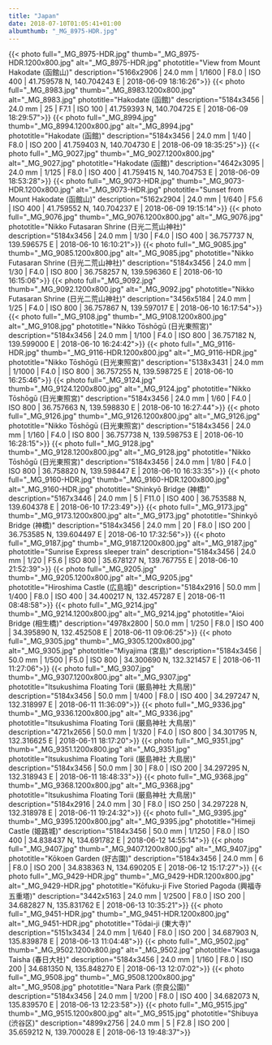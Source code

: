 ```yaml
---
title: "Japan"
date: 2018-07-10T01:05:41+01:00
albumthumb: "_MG_8975-HDR.jpg"
---
```


{{< photo full="_MG_8975-HDR.jpg" thumb="_MG_8975-HDR.1200x800.jpg" alt="_MG_8975-HDR.jpg" phototitle="View from Mount Hakodate (函館山)" description="5166x2906 | 24.0 mm | 1/1600 | F8.0 | ISO 400 | 41.759578 N, 140.704243 E | 2018-06-09 18:16:26">}}
{{< photo full="_MG_8983.jpg" thumb="_MG_8983.1200x800.jpg" alt="_MG_8983.jpg" phototitle="Hakodate (函館)" description="5184x3456 | 24.0 mm | 25 | F7.1 | ISO 100 | 41.759393 N, 140.704725 E | 2018-06-09 18:29:57">}}
{{< photo full="_MG_8994.jpg" thumb="_MG_8994.1200x800.jpg" alt="_MG_8994.jpg" phototitle="Hakodate (函館)" description="5184x3456 | 24.0 mm | 1/40 | F8.0 | ISO 200 | 41.759403 N, 140.704730 E | 2018-06-09 18:35:25">}}
{{< photo full="_MG_9027.jpg" thumb="_MG_9027.1200x800.jpg" alt="_MG_9027.jpg" phototitle="Hakodate (函館)" description="4642x3095 | 24.0 mm | 1/125 | F8.0 | ISO 400 | 41.759415 N, 140.704753 E | 2018-06-09 18:53:28">}}
{{< photo full="_MG_9073-HDR.jpg" thumb="_MG_9073-HDR.1200x800.jpg" alt="_MG_9073-HDR.jpg" phototitle="Sunset from Mount Hakodate (函館山)" description="5162x2904 | 24.0 mm | 1/640 | F5.6 | ISO 400 | 41.759552 N, 140.704237 E | 2018-06-09 19:15:14">}}
{{< photo full="_MG_9076.jpg" thumb="_MG_9076.1200x800.jpg" alt="_MG_9076.jpg" phototitle="Nikko Futasaran Shrine (日光二荒山神社)" description="5184x3456 | 24.0 mm | 1/30 | F4.0 | ISO 400 | 36.757737 N, 139.596575 E | 2018-06-10 16:10:21">}}
{{< photo full="_MG_9085.jpg" thumb="_MG_9085.1200x800.jpg" alt="_MG_9085.jpg" phototitle="Nikko Futasaran Shrine (日光二荒山神社)" description="5184x3456 | 24.0 mm | 1/30 | F4.0 | ISO 800 | 36.758257 N, 139.596360 E | 2018-06-10 16:15:06">}}
{{< photo full="_MG_9092.jpg" thumb="_MG_9092.1200x800.jpg" alt="_MG_9092.jpg" phototitle="Nikko Futasaran Shrine (日光二荒山神社)" description="3456x5184 | 24.0 mm | 1/25 | F4.0 | ISO 800 | 36.757867 N, 139.597017 E | 2018-06-10 16:17:54">}}
{{< photo full="_MG_9108.jpg" thumb="_MG_9108.1200x800.jpg" alt="_MG_9108.jpg" phototitle="Nikko Tōshōgū (日光東照宮)" description="5184x3456 | 24.0 mm | 1/100 | F4.0 | ISO 800 | 36.757182 N, 139.599000 E | 2018-06-10 16:24:42">}}
{{< photo full="_MG_9116-HDR.jpg" thumb="_MG_9116-HDR.1200x800.jpg" alt="_MG_9116-HDR.jpg" phototitle="Nikko Tōshōgū (日光東照宮)" description="5138x3431 | 24.0 mm | 1/1000 | F4.0 | ISO 800 | 36.757255 N, 139.598725 E | 2018-06-10 16:25:46">}}
{{< photo full="_MG_9124.jpg" thumb="_MG_9124.1200x800.jpg" alt="_MG_9124.jpg" phototitle="Nikko Tōshōgū (日光東照宮)" description="5184x3456 | 24.0 mm | 1/60 | F4.0 | ISO 800 | 36.757663 N, 139.598830 E | 2018-06-10 16:27:44">}}
{{< photo full="_MG_9126.jpg" thumb="_MG_9126.1200x800.jpg" alt="_MG_9126.jpg" phototitle="Nikko Tōshōgū (日光東照宮)" description="5184x3456 | 24.0 mm | 1/160 | F4.0 | ISO 800 | 36.757738 N, 139.598753 E | 2018-06-10 16:28:15">}}
{{< photo full="_MG_9128.jpg" thumb="_MG_9128.1200x800.jpg" alt="_MG_9128.jpg" phototitle="Nikko Tōshōgū (日光東照宮)" description="5184x3456 | 24.0 mm | 1/80 | F4.0 | ISO 800 | 36.758820 N, 139.598447 E | 2018-06-10 16:33:35">}}
{{< photo full="_MG_9160-HDR.jpg" thumb="_MG_9160-HDR.1200x800.jpg" alt="_MG_9160-HDR.jpg" phototitle="Shinkyō Bridge (神橋)" description="5167x3446 | 24.0 mm | 5 | F11.0 | ISO 400 | 36.753588 N, 139.604378 E | 2018-06-10 17:23:49">}}
{{< photo full="_MG_9173.jpg" thumb="_MG_9173.1200x800.jpg" alt="_MG_9173.jpg" phototitle="Shinkyō Bridge (神橋)" description="5184x3456 | 24.0 mm | 20 | F8.0 | ISO 200 | 36.753585 N, 139.604497 E | 2018-06-10 17:32:56">}}
{{< photo full="_MG_9187.jpg" thumb="_MG_9187.1200x800.jpg" alt="_MG_9187.jpg" phototitle="Sunrise Express sleeper train" description="5184x3456 | 24.0 mm | 1/20 | F5.6 | ISO 800 | 35.678127 N, 139.767755 E | 2018-06-10 21:52:39">}}
{{< photo full="_MG_9205.jpg" thumb="_MG_9205.1200x800.jpg" alt="_MG_9205.jpg" phototitle="Hiroshima Castle (広島城)" description="5184x2916 | 50.0 mm | 1/400 | F8.0 | ISO 400 | 34.400217 N, 132.457287 E | 2018-06-11 08:48:58">}}
{{< photo full="_MG_9214.jpg" thumb="_MG_9214.1200x800.jpg" alt="_MG_9214.jpg" phototitle="Aioi Bridge (相生橋)" description="4978x2800 | 50.0 mm | 1/250 | F8.0 | ISO 400 | 34.395890 N, 132.452508 E | 2018-06-11 09:06:25">}}
{{< photo full="_MG_9305.jpg" thumb="_MG_9305.1200x800.jpg" alt="_MG_9305.jpg" phototitle="Miyajima (宮島)" description="5184x3456 | 50.0 mm | 1/500 | F5.0 | ISO 800 | 34.300690 N, 132.321457 E | 2018-06-11 11:27:06">}}
{{< photo full="_MG_9307.jpg" thumb="_MG_9307.1200x800.jpg" alt="_MG_9307.jpg" phototitle="Itsukushima Floating Torii (厳島神社 大鳥居)" description="5184x3456 | 50.0 mm | 1/400 | F8.0 | ISO 400 | 34.297247 N, 132.318997 E | 2018-06-11 11:36:09">}}
{{< photo full="_MG_9336.jpg" thumb="_MG_9336.1200x800.jpg" alt="_MG_9336.jpg" phototitle="Itsukushima Floating Torii (厳島神社 大鳥居)" description="4721x2656 | 50.0 mm | 1/320 | F4.0 | ISO 800 | 34.301795 N, 132.316625 E | 2018-06-11 18:17:20">}}
{{< photo full="_MG_9351.jpg" thumb="_MG_9351.1200x800.jpg" alt="_MG_9351.jpg" phototitle="Itsukushima Floating Torii (厳島神社 大鳥居)" description="5184x3456 | 50.0 mm | 30 | F8.0 | ISO 200 | 34.297295 N, 132.318943 E | 2018-06-11 18:48:33">}}
{{< photo full="_MG_9368.jpg" thumb="_MG_9368.1200x800.jpg" alt="_MG_9368.jpg" phototitle="Itsukushima Floating Torii (厳島神社 大鳥居)" description="5184x2916 | 24.0 mm | 30 | F8.0 | ISO 250 | 34.297228 N, 132.318978 E | 2018-06-11 19:24:32">}}
{{< photo full="_MG_9395.jpg" thumb="_MG_9395.1200x800.jpg" alt="_MG_9395.jpg" phototitle="Himeji Castle (姫路城)" description="5184x3456 | 50.0 mm | 1/1250 | F8.0 | ISO 400 | 34.838437 N, 134.691782 E | 2018-06-12 14:55:14">}}
{{< photo full="_MG_9407.jpg" thumb="_MG_9407.1200x800.jpg" alt="_MG_9407.jpg" phototitle="Kōkoen Garden (好古園)" description="5184x3456 | 24.0 mm | 6 | F8.0 | ISO 200 | 34.838363 N, 134.690205 E | 2018-06-12 15:17:27">}}
{{< photo full="_MG_9429-HDR.jpg" thumb="_MG_9429-HDR.1200x800.jpg" alt="_MG_9429-HDR.jpg" phototitle="Kōfuku-ji Five Storied Pagoda (興福寺五重塔)" description="3442x5163 | 24.0 mm | 1/2500 | F8.0 | ISO 200 | 34.682827 N, 135.831762 E | 2018-06-13 10:35:21">}}
{{< photo full="_MG_9451-HDR.jpg" thumb="_MG_9451-HDR.1200x800.jpg" alt="_MG_9451-HDR.jpg" phototitle="Tōdai-ji (東大寺)" description="5151x3434 | 24.0 mm | 1/640 | F8.0 | ISO 200 | 34.687903 N, 135.839878 E | 2018-06-13 11:04:48">}}
{{< photo full="_MG_9502.jpg" thumb="_MG_9502.1200x800.jpg" alt="_MG_9502.jpg" phototitle="Kasuga Taisha (春日大社)" description="5184x3456 | 24.0 mm | 1/160 | F8.0 | ISO 200 | 34.681350 N, 135.848270 E | 2018-06-13 12:07:02">}}
{{< photo full="_MG_9508.jpg" thumb="_MG_9508.1200x800.jpg" alt="_MG_9508.jpg" phototitle="Nara Park (奈良公園)" description="5184x3456 | 24.0 mm | 1/200 | F8.0 | ISO 400 | 34.682073 N, 135.839570 E | 2018-06-13 12:23:58">}}
{{< photo full="_MG_9515.jpg" thumb="_MG_9515.1200x800.jpg" alt="_MG_9515.jpg" phototitle="Shibuya (渋谷区)" description="4899x2756 | 24.0 mm | 5 | F2.8 | ISO 200 | 35.659212 N, 139.700028 E | 2018-06-13 19:48:37">}}
